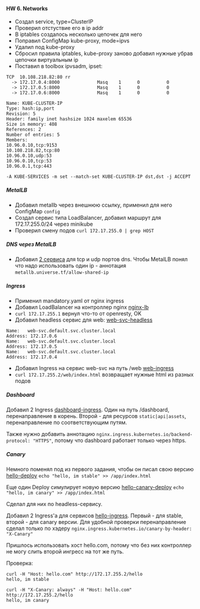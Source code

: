 #### HW 6. Networks
* Создал service, type=ClusterIP
* Проверил отстуствие его в ip addr
* В iptables создалось несколько цепочек для него
* Поправил ConfigMap kube-proxy, mode=ipvs
* Удалил под kube-proxy
* Сбросил правила iptables, kube-proxy заново добавил нужные убрав цепочки виртуальным ip
* Поставил в toolbox ipvsadm, ipset:
```
TCP  10.108.218.82:80 rr
  -> 172.17.0.4:8000              Masq    1      0          0
  -> 172.17.0.5:8000              Masq    1      0          0
  -> 172.17.0.6:8000              Masq    1      0          0
```

```
Name: KUBE-CLUSTER-IP
Type: hash:ip,port
Revision: 5
Header: family inet hashsize 1024 maxelem 65536
Size in memory: 408
References: 2
Number of entries: 5
Members:
10.96.0.10,tcp:9153
10.108.218.82,tcp:80
10.96.0.10,udp:53
10.96.0.10,tcp:53
10.96.0.1,tcp:443
```

```
-A KUBE-SERVICES -m set --match-set KUBE-CLUSTER-IP dst,dst -j ACCEPT
```

##### MetalLB
* Добавил metallb через внешнюю ссылку, применил для него ConfigMap `config`
* Создал сервис типа LoadBalancer, добавил маршрут для 172.17.255.0/24 через minikube
* Проверил смену подов `curl 172.17.255.0 | grep HOST`

##### DNS через MetalLB
* Добавил [2 сервиса](coredns/dns-svc.yaml) для tcp и udp портов dns. Чтобы MetalLB понял что надо использовать один ip -
аннотация `metallb.universe.tf/allow-shared-ip`

##### Ingress
* Применил mandatory.yaml от nginx ingress
* Добавил LoadBalancer на контроллер nginx [nginx-lb](nginx-lb.yaml)
* `curl 172.17.255.1` вернул что-то от openresty, OK
* Добавил headless сервис для web: [web-svc-headless](web-svc-headless.yaml)
```
Name:	web-svc.default.svc.cluster.local
Address: 172.17.0.6
Name:	web-svc.default.svc.cluster.local
Address: 172.17.0.5
Name:	web-svc.default.svc.cluster.local
Address: 172.17.0.4
```
* Добавил Ingress на сервис web-svc на путь /web [web-ingress](web-ingress.yaml)
* `curl 172.17.255.2/web/index.html` возвращает нужные html из разных подов

##### Dashboard
Добавил 2 Ingress [dashboard-ingress](dashboard/dashboard-ingress.yaml).
Один на путь /dashboard, перенаправление в корень. 
Второй - для ресурсов `static|api|assets`, перенаправление по соответствующим путям.

Также нужно добавить аннотацию `nginx.ingress.kubernetes.io/backend-protocol: "HTTPS"`, потому что
dashboard работает только через https.

##### Canary
Немного поменял под из первого задания, чтобы он писал свою версию [hello-deploy](canary/hello-deploy.yaml)
`echo "hello, im stable" >> /app/index.html`

Еще один Deploy симулирует новую версию [hello-canary-deploy](canary/hello-canary-deploy.yaml) 
`echo "hello, im canary" >> /app/index.html`

Сделал для них по headless-сервису.

Добавил 2 Ingress'а для сервисов [hello-ingress](canary/hello-ingress.yaml).
Первый - для stable, второй - для canary версии. Для удобной проверки перенаправление сделал только по хэдеру
`nginx.ingress.kubernetes.io/canary-by-header: "X-Canary"`

Пришлось использовать хост hello.com, потому что без них контроллер не могу слить второй ингресс на тот же путь.

Проверка:
```
curl -H "Host: hello.com" http://172.17.255.2/hello
hello, im stable
```
```
curl -H "X-Canary: always" -H "Host: hello.com" http://172.17.255.2/hello
hello, im canary
```
